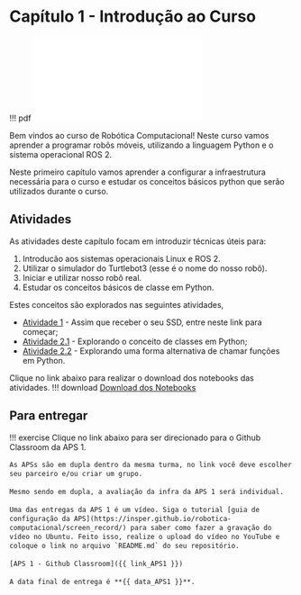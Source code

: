 # Capítulo 1 - Introdução ao Curso

!!! pdf
    ![](slides.pdf)

Bem vindos ao curso de Robótica Computacional! Neste curso vamos aprender a programar robôs móveis, utilizando a linguagem Python e o sistema operacional ROS 2.

Neste primeiro capítulo vamos aprender a configurar a infraestrutura necessária para o curso e estudar os conceitos básicos python que serão utilizados durante o curso.

## Atividades
As atividades deste capítulo focam em introduzir técnicas úteis para:

1. Introducão aos sistemas operacionais Linux e ROS 2.
2. Utilizar o simulador do Turtlebot3 (esse é o nome do nosso robô).
3. Iniciar e utilizar nosso robô real.
4. Estudar os conceitos básicos de classe em Python.

Estes conceitos são explorados nas seguintes atividades,

- [Atividade 1](atividades/guias-infra/index.md) - Assim que receber o seu SSD, entre neste link para começar;
- [Atividade 2.1](atividades/21-classes.ipynb) - Explorando o conceito de classes em Python;
- [Atividade 2.2](atividades/22-funcoes.ipynb) - Explorando uma forma alternativa de chamar funções em Python.

Clique no link abaixo para realizar o download dos notebooks das atividades.
!!! download
    [Download dos Notebooks](atividades_modulo_1.zip)

## Para entregar

!!! exercise
    Clique no link abaixo para ser direcionado para o Github Classroom da APS 1.

    As APSs são em dupla dentro da mesma turma, no link você deve escolher seu parceiro e/ou criar um grupo.

    Mesmo sendo em dupla, a avaliação da infra da APS 1 será individual.

    Uma das entregas da APS 1 é um vídeo. Siga o tutorial [guia de configuração da APS](https://insper.github.io/robotica-computacional/screen_record/) para saber como fazer a gravação do vídeo no Ubuntu. Feito isso, realize o upload do vídeo no YouTube e coloque o link no arquivo `README.md` do seu repositório.

    [APS 1 - Github Classroom]({{ link_APS1 }})

    A data final de entrega é **{{ data_APS1 }}**.
